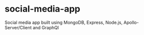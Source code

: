 # social-media-app
Social media app built using MongoDB, Express, Node.js, Apollo-Server/Client and GraphQl
